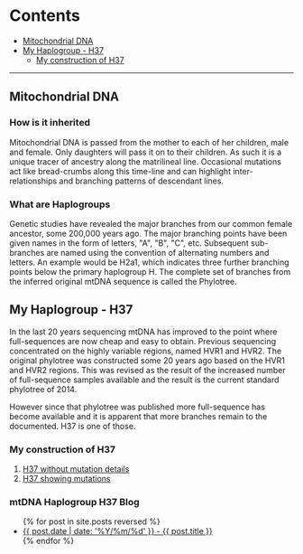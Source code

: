 # Contents

  * [Mitochondrial DNA](#mitochondrial-dna)
  * [My Haplogroup - H37](#my-haplogroup---h37)
    * [My construction of H37](#my-construction-of-h37)
	
---

## Mitochondrial DNA

### How is it inherited

Mitochondrial DNA is passed from the mother to each of her children, male and female. Only daughters will pass it on to their children. As such it is a unique tracer of ancestry along the matrilineal line. Occasional mutations act like bread-crumbs along this time-line and can highlight inter-relationships and branching patterns of descendant lines. 

### What are Haplogroups

Genetic studies have revealed the major branches from our common female ancestor, some 200,000 years ago. The major branching points have been given names in the form of letters, "A", "B", "C", etc. Subsequent sub-branches are named using the convention of alternating numbers and letters. An example would be H2a1, which indicates three further branching points below the primary haplogroup H. The complete set of branches from the inferred original mtDNA sequence is called the Phylotree. 

## My Haplogroup - H37

In the last 20 years sequencing mtDNA has improved to the point where full-sequences are now cheap and easy to obtain. Previous sequencing concentrated on the highly variable regions, named HVR1 and HVR2. The original phylotree was constructed some 20 years ago based on the HVR1 and HVR2 regions. This was revised as the result of the increased number of full-sequence samples available and the result is the current standard phylotree of 2014.

However since that phylotree was published more full-sequence has become available and it is apparent that more branches remain to the documented. H37 is one of those.

### My construction of H37

1. [H37 without mutation details](../h37/h37.html)
2. [H37 showing mutations](../h37/h37_complex.html)

### mtDNA Haplogroup H37 Blog

<ul>
  {% for post in site.posts reversed %}
    <li>
      <a href="{{ post.url }}"> {{ post.date | date: '%Y/%m/%d' }} - {{ post.title }}</a>
    </li>
  {% endfor %}
</ul>
